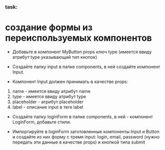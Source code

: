 ### task:

# создание формы из переиспользуемых компонентов

- Добавьте в компонент MyButton props ключ type (имеется ввиду атрибут type указывающий тип кнопок)

- Создайте папку input в папке components, в ней создайте компонент Input.

- Компонент Input должен принимать в качестве props:

1. name - имеется ввиду атрибут name
2. type - имеется ввиду атрибут type
3. placeholder - атрибут placeholder
4. label - описание input в теге label

- Создайте папку loginForm в папке components, в ней - компонент LoginForm, добавьте стили.

- Импортируйте в loginForm заготовленные компоненты Input и Button и создайте из них форму с тремя input: login, email, password (нужно передать эти данные в качестве props) и кнопкой типа submit
